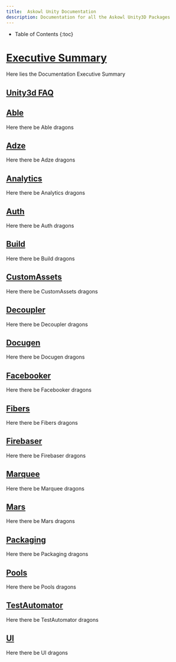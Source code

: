 ```yaml
---
title:  Askowl Unity Documentation
description: Documentation for all the Askowl Unity3D Packages
---
```

* Table of Contents
{:toc}

# [Executive Summary](http://www.askowl.net/unity-package)

Here lies the Documentation Executive Summary

## [Unity3d FAQ](Unity-FAQ)
## [Able](Able/)
Here there be Able dragons
## [Adze](Adze/)
Here there be Adze dragons
## [Analytics](Analytics/)
Here there be Analytics dragons
## [Auth](Auth/)
Here there be Auth dragons
## [Build](Build/)
Here there be Build dragons
## [CustomAssets](CustomAssets/)
Here there be CustomAssets dragons
## [Decoupler](Decoupler/)
Here there be Decoupler dragons
## [Docugen](Docugen/)
Here there be Docugen dragons
## [Facebooker](Facebooker/)
Here there be Facebooker dragons
## [Fibers](Fibers/)
Here there be Fibers dragons
## [Firebaser](Firebaser/)
Here there be Firebaser dragons
## [Marquee](Marquee/)
Here there be Marquee dragons
## [Mars](Mars/)
Here there be Mars dragons
## [Packaging](Packaging/)
Here there be Packaging dragons
## [Pools](Pools/)
Here there be Pools dragons
## [TestAutomator](TestAutomator/)
Here there be TestAutomator dragons
## [UI](UI/)
Here there be UI dragons
